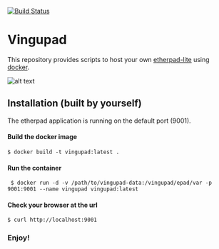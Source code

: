 [![Build Status](http://drone.quving.com/api/badges/Quving/vingupad/status.svg)](http://drone.quving.com/Quving/vingupad)

# Vingupad
This repository provides scripts to host your own [etherpad-lite](http://etherpad.org/) using [docker](https://www.docker.com/what-docker).

![alt text](https://i.imgur.com/zYrGkg3.gif "Etherpad in action on PrimaryPad")

## Installation (built by yourself)
The etherpad application is running on the default port (9001).

#### Build the docker image
``` $ docker build -t vingupad:latest . ```

#### Run the container
``` $ docker run -d -v /path/to/vingupad-data:/vingupad/epad/var -p 9001:9001 --name vingupad vingupad:latest```

#### Check your browser at the url
```$ curl http://localhost:9001```



### Enjoy!
